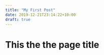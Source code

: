 ```yaml
---
title: "My First Post"
date: 2019-12-21T23:14:22+10:00
draft: true
---
```


# This the the page title
